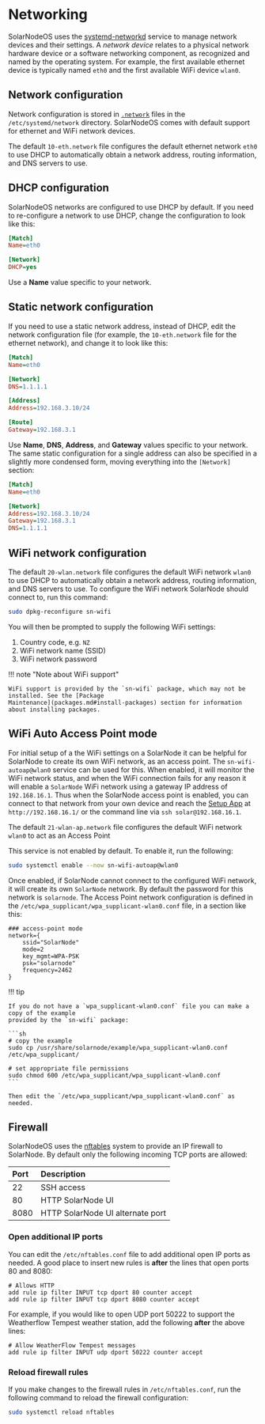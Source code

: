 # Networking

SolarNodeOS uses the [systemd-networkd][systemd-networkd-man] service to manage network devices and their settings.
A _network device_ relates to a physical network hardware device or a software networking component, as recognized
and named by the operating system. For example, the first available ethernet device is typically named `eth0` and
the first available WiFi device `wlan0`.

## Network configuration

Network configuration is stored in [`.network`][network-unit] files in the `/etc/systemd/network`
directory. SolarNodeOS comes with default support for ethernet and WiFi network devices.

The default `10-eth.network` file configures the default ethernet network `eth0` to use DHCP to automatically
obtain a network address, routing information, and DNS servers to use.

## DHCP configuration

SolarNodeOS networks are configured to use DHCP by default. If you need to re-configure a network to
use DHCP, change the configuration to look like this:

```ini title="Ethernet network with DHCP configuration"
[Match]
Name=eth0

[Network]
DHCP=yes
```

Use a **Name** value specific to your network.

## Static network configuration

If you need to use a static network address, instead of DHCP, edit the network configuration file
(for example, the `10-eth.network` file for the ethernet network), and change it to look like this:

```ini title="Ethernet network with static address configuration"
[Match]
Name=eth0

[Network]
DNS=1.1.1.1

[Address]
Address=192.168.3.10/24

[Route]
Gateway=192.168.3.1
```

Use **Name**, **DNS**, **Address**, and **Gateway** values specific to your network. The same static
configuration for a single address can also be specified in a slightly more condensed form, moving
everything into the `[Network]` section:

```ini title="Ethernet network with condensed single static address configuration"
[Match]
Name=eth0

[Network]
Address=192.168.3.10/24
Gateway=192.168.3.1
DNS=1.1.1.1
```


## WiFi network configuration

The default `20-wlan.network` file configures the default WiFi network `wlan0` to use DHCP to
automatically obtain a network address, routing information, and DNS servers to use. To configure
the WiFi network SolarNode should connect to, run this command:

```sh title="Configuring the SolarNode WiFi network"
sudo dpkg-reconfigure sn-wifi
```

You will then be prompted to supply the following WiFi settings:

 1. Country code, e.g. `NZ`
 2. WiFi network name (SSID)
 3. WiFi network password

!!! note "Note about WiFi support"

	WiFi support is provided by the `sn-wifi` package, which may not be installed. See the [Package
	Maintenance](packages.md#install-packages) section for information about installing packages.

## WiFi Auto Access Point mode

For initial setup of a the WiFi settings on a SolarNode it can be helpful for SolarNode to create
its own WiFi network, as an access point. The `sn-wifi-autoap@wlan0` service can be used for this.
When enabled, it will monitor the WiFi network status, and when the WiFi connection fails for any
reason it will enable a `SolarNode` WiFi network using a gateway IP address of `192.168.16.1`. Thus
when the SolarNode access point is enabled, you can connect to that network from your own device and
reach the [Setup App](../setup-app/index.md) at `http://192.168.16.1/` or the command line via `ssh
solar@192.168.16.1`.

The default `21-wlan-ap.network` file configures the default WiFi network `wlan0` to act as an
Access Point

This service is not enabled by default. To enable it, run the following:

```sh
sudo systemctl enable --now sn-wifi-autoap@wlan0
```

Once enabled, if SolarNode cannot connect to the configured WiFi network, it will create its own
`SolarNode` network. By default the password for this network is `solarnode`. The Access Point
network configuration is defined in the `/etc/wpa_supplicant/wpa_supplicant-wlan0.conf` file, in a
section like this:

```
### access-point mode
network={
    ssid="SolarNode"
    mode=2
    key_mgmt=WPA-PSK
    psk="solarnode"
    frequency=2462
}
```

!!! tip

	If you do not have a `wpa_supplicant-wlan0.conf` file you can make a copy of the example
	provided by the `sn-wifi` package:

	```sh
	# copy the example
	sudo cp /usr/share/solarnode/example/wpa_supplicant-wlan0.conf  /etc/wpa_supplicant/

	# set appropriate file permissions
	sudo chmod 600 /etc/wpa_supplicant/wpa_supplicant-wlan0.conf
	```

	Then edit the `/etc/wpa_supplicant/wpa_supplicant-wlan0.conf` as needed.

## Firewall

SolarNodeOS uses the [nftables][nftables] system to provide an IP firewall to SolarNode. By
default only the following incoming TCP ports are allowed:

| Port | Description |
|:-----|:------------|
| 22   | SSH access |
| 80   | HTTP SolarNode UI |
| 8080 | HTTP SolarNode UI alternate port |

### Open additional IP ports

You can edit the `/etc/nftables.conf` file to add additional open IP ports as needed. A good place
to insert new rules is **after** the lines that open ports 80 and 8080:

```
# Allows HTTP
add rule ip filter INPUT tcp dport 80 counter accept
add rule ip filter INPUT tcp dport 8080 counter accept
```

For example, if you would like to open UDP port 50222 to support the Weatherflow Tempest weather
station, add the following **after** the above lines:

```
# Allow WeatherFlow Tempest messages
add rule ip filter INPUT udp dport 50222 counter accept
```

### Reload firewall rules

If you make changes to the firewall rules in `/etc/nftables.conf`, run the following command
to reload the firewall configuration:

```sh
sudo systemctl reload nftables
```

[dhcp]: https://en.wikipedia.org/wiki/Dynamic_Host_Configuration_Protocol
[dns]: https://en.wikipedia.org/wiki/Domain_Name_System
[network-unit]: https://manpages.debian.org/bullseye/systemd/systemd.network.5.en.html
[nftables]: https://en.wikipedia.org/wiki/Nftables
[systemd-networkd-man]: https://manpages.debian.org/bullseye/systemd/systemd-networkd.8.en.html
